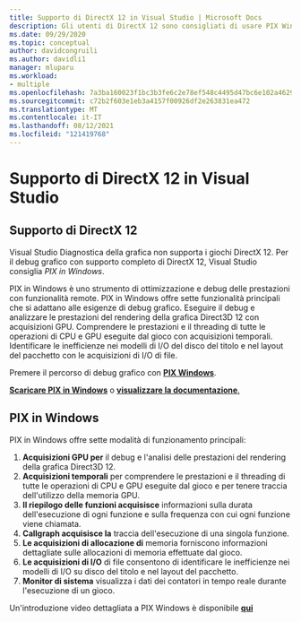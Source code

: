 ```yaml
---
title: Supporto di DirectX 12 in Visual Studio | Microsoft Docs
description: Gli utenti di DirectX 12 sono consigliati di usare PIX Windows per un'esperienza di debug grafico completa
ms.date: 09/29/2020
ms.topic: conceptual
author: davidcongruili
ms.author: davidli1
manager: mluparu
ms.workload:
- multiple
ms.openlocfilehash: 7a3ba160023f1bc3b3fe6c2e78ef548c4495d47bc6e102a462950223a7caa52f
ms.sourcegitcommit: c72b2f603e1eb3a4157f00926df2e263831ea472
ms.translationtype: MT
ms.contentlocale: it-IT
ms.lasthandoff: 08/12/2021
ms.locfileid: "121419768"
---
```

# <a name="directx-12-support-in-visual-studio"></a>Supporto di DirectX 12 in Visual Studio

## <a name="directx-12-support"></a>Supporto di DirectX 12

Visual Studio Diagnostica della grafica non supporta i giochi DirectX 12. Per il debug grafico con supporto completo di DirectX 12, Visual Studio consiglia *PIX in Windows*. 

PIX in Windows è uno strumento di ottimizzazione e debug delle prestazioni con funzionalità remote. PIX in Windows offre sette funzionalità principali che si adattano alle esigenze di debug grafico. Eseguire il debug e analizzare le prestazioni del rendering della grafica Direct3D 12 con acquisizioni GPU. Comprendere le prestazioni e il threading di tutte le operazioni di CPU e GPU eseguite dal gioco con acquisizioni temporali. Identificare le inefficienze nei modelli di I/O del disco del titolo e nel layout del pacchetto con le acquisizioni di I/O di file.

Premere il percorso di debug grafico con [**PIX Windows**](https://aka.ms/PIXonWindows).

[**Scaricare PIX in Windows**](https://aka.ms/downloadPIX) o [ **visualizzare la documentazione**.](https://devblogs.microsoft.com/pix/documentation/)

## <a name="pix-on-windows"></a>PIX in Windows

PIX in Windows offre sette modalità di funzionamento principali:
1. **Acquisizioni GPU per** il debug e l'analisi delle prestazioni del rendering della grafica Direct3D 12.
2. **Acquisizioni temporali** per comprendere le prestazioni e il threading di tutte le operazioni di CPU e GPU eseguite dal gioco e per tenere traccia dell'utilizzo della memoria GPU.
3. **Il riepilogo delle funzioni acquisisce** informazioni sulla durata dell'esecuzione di ogni funzione e sulla frequenza con cui ogni funzione viene chiamata.
4. **Callgraph acquisisce la** traccia dell'esecuzione di una singola funzione.
5. **Le acquisizioni di allocazione di** memoria forniscono informazioni dettagliate sulle allocazioni di memoria effettuate dal gioco.
6. **Le acquisizioni di I/O** di file consentono di identificare le inefficienze nei modelli di I/O su disco del titolo e nel layout del pacchetto.
7. **Monitor di sistema** visualizza i dati dei contatori in tempo reale durante l'esecuzione di un gioco.

Un'introduzione video dettagliata a PIX Windows è disponibile [ **qui**](https://www.youtube.com/playlist?list=PLeHvwXyqearWuPPxh6T03iwX-McPG5LkB)
